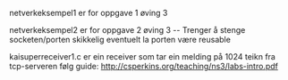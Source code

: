 netverkeksempel1 er for oppgave 1 øving 3


netverkeksempel2 er for oppgave 2 øving 3 
-- Trenger å stenge socketen/porten skikkelig eventuelt la porten være reusable



kaisuperreceiver1.c er ein receiver som tar ein melding på 1024 teikn fra tcp-serveren
følg guide: http://csperkins.org/teaching/ns3/labs-intro.pdf
